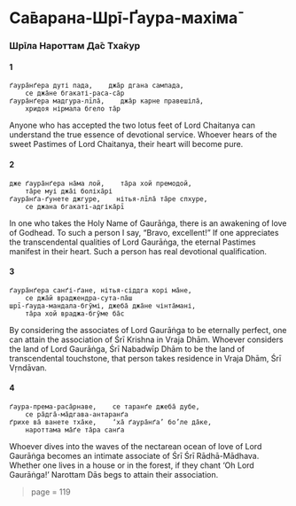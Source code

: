 # Са̄варана-Шрī-Ґаура-махіма̄

### Шрīла Нароттам Да̄с Тха̄кур

#### 1

    ґаура̄нґера дуті пада,    джа̄р дгана сампада,
        се джа̄не бгакаті-раса-са̄р
    ґаура̄нґера мадгура-лīла̄,    джа̄р карне правешіла̄,
        хридоя нірмала бгело та̄р

Anyone who has accepted the two lotus feet of Lord Chaitanya can understand the true essence of devotional service. Whoever hears of the sweet Pastimes of Lord Chaitanya, their heart will become pure.

#### 2

    дже ґаура̄нґера на̄ма лой,    та̄ра хой премодой,
        та̄ре муі джа̄і боліха̄рі
    ґаура̄нґа-ґунете джгуре,    нітья-лīла̄ та̄ре спхуре,
        се джана бгакаті-адгіка̄рī

In one who takes the Holy Name of Gaurāṅga, there is an awakening of love of Godhead. To such a person I say, “Bravo, excellent!” If one appreciates the transcendental qualities of Lord Gaurāṅga, the eternal Pastimes manifest in their heart. Such a person has real devotional qualification.

#### 3

    ґаура̄нґера санґі-ґане, нітья-сіддга корі ма̄не,
        се джа̄й враджендра-сута-па̄ш
    шрī-ґауда-мандала-бгӯмі, джеба̄ джа̄не чінта̄мані,
        та̄ра хой враджа-бгӯме ба̄с

By considering the associates of Lord Gaurāṅga to be eternally perfect, one can attain the association of Śrī Krishna in Vraja Dhām. Whoever considers the land of Lord Gaurāṅga, Śrī Nabadwīp Dhām to be the land of transcendental touchstone, that person takes residence in Vraja Dhām, Śrī Vṛndāvan.

#### 4

    ґаура-према-раса̄рнаве,    се таранґе джеба̄ дубе,
        се ра̄дга̄-ма̄дгава-антаранґа
    ґрихе ва̄ ванете тха̄ке,    ‘ха̄ ґаура̄нґа’ бо’ле да̄ке,
        нароттама ма̄ґе та̄ра санґа

Whoever dives into the waves of the nectarean ocean of love of Lord Gaurāṅga becomes an intimate associate of Śrī Śrī Rādhā-Mādhava. Whether one lives in a house or in the forest, if they chant ‘Oh Lord Gaurāṅga!’ Narottam Dās begs to attain their association.


> page = 119